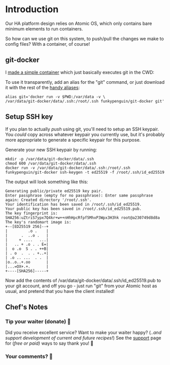 # Introduction

Our HA platform design relies on Atomic OS, which only contains bare minimum elements to run containers.

So how can we use git on this system, to push/pull the changes we make to config files? With a container, of course!

## git-docker

I [made a simple container](https://github.com/funkypenguin/git-docker/blob/master/Dockerfile) which just basically executes git in the CWD:

To use it transparently, add an alias for the "git" command, or just download it with the rest of the [handy aliases](https://raw.githubusercontent.com/funkypenguin/geek-cookbook/master/examples/scripts/gcb-aliases.sh):

```
alias git='docker run -v $PWD:/var/data -v \
/var/data/git-docker/data/.ssh:/root/.ssh funkypenguin/git-docker git'
```

## Setup SSH key

If you plan to actually _push_ using git, you'll need to setup an SSH keypair. You _could_ copy across whatever keypair you currently use, but it's probably more appropriate to generate a specific keypair for this purpose.

Generate your new SSH keypair by running:

```
mkdir -p /var/data/git-docker/data/.ssh
chmod 600 /var/data/git-docker/data/.ssh
docker run -v /var/data/git-docker/data/.ssh:/root/.ssh funkypenguin/git-docker ssh-keygen -t ed25519 -f /root/.ssh/id_ed25519
```

The output will look something like this:
```
Generating public/private ed25519 key pair.
Enter passphrase (empty for no passphrase): Enter same passphrase again: Created directory '/root/.ssh'.
Your identification has been saved in /root/.ssh/id_ed25519.
Your public key has been saved in /root/.ssh/id_ed25519.pub.
The key fingerprint is:
SHA256:uZtriS7ypx7Q4kr+w++nHhHpcRfpf5MhxP3Wpx3H3hk root@a230749d8d8a
The key's randomart image is:
+--[ED25519 256]--+
|         .o .    |
|      .  ..o .   |
|     + ....   ...|
|   .. + .o . . E=|
|  o .o  S . . ++B|
| . o  .  . . +..+|
| .o .. ...  . .  |
|o..o..+.oo       |
|...=OX+.+.       |
+----[SHA256]-----+
```

Now add the contents of /var/data/git-docker/data/.ssh/id_ed25519.pub to your git account, and off you go - just run "git" from your Atomic host as usual, and pretend that you have the client installed!


## Chef's Notes

### Tip your waiter (donate) 👏

Did you receive excellent service? Want to make your waiter happy? (_..and support development of current and future recipes!_) See the [support](/support/) page for (_free or paid)_ ways to say thank you! 👏

### Your comments? 💬
